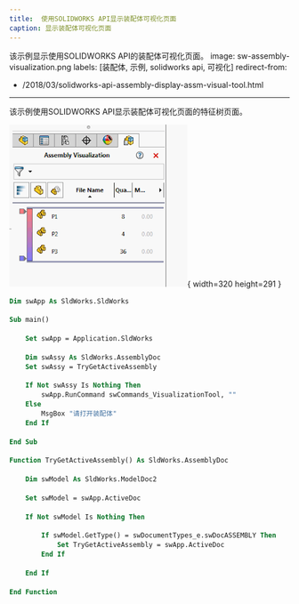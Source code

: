 ```yaml
---
title:  使用SOLIDWORKS API显示装配体可视化页面
caption: 显示装配体可视化页面
---
```

 该示例显示使用SOLIDWORKS API的装配体可视化页面。
image: sw-assembly-visualization.png
labels: [装配体, 示例, solidworks api, 可视化]
redirect-from:
  - /2018/03/solidworks-api-assembly-display-assm-visual-tool.html
---

该示例使用SOLIDWORKS API显示装配体可视化页面的特征树页面。

![装配体可视化特征管理器选项卡](sw-assembly-visualization.png){ width=320 height=291 }

```vb
Dim swApp As SldWorks.SldWorks

Sub main()

    Set swApp = Application.SldWorks
        
    Dim swAssy As SldWorks.AssemblyDoc
    Set swAssy = TryGetActiveAssembly
    
    If Not swAssy Is Nothing Then
        swApp.RunCommand swCommands_VisualizationTool, ""
    Else
        MsgBox "请打开装配体"
    End If
    
End Sub

Function TryGetActiveAssembly() As SldWorks.AssemblyDoc
    
    Dim swModel As SldWorks.ModelDoc2
    
    Set swModel = swApp.ActiveDoc
    
    If Not swModel Is Nothing Then
        
        If swModel.GetType() = swDocumentTypes_e.swDocASSEMBLY Then
            Set TryGetActiveAssembly = swApp.ActiveDoc
        End If
        
    End If
    
End Function
```

<!---*{Note}*
The `swCommands_VisualizationTool` constant is used to run the command for opening the Assembly Visualization page.
The `TryGetActiveAssembly` function is used to get the active assembly document.
--->